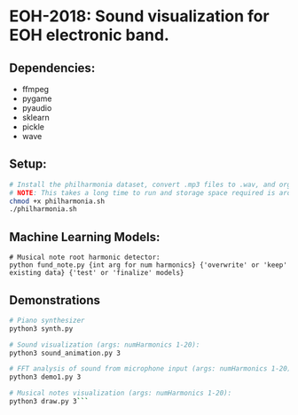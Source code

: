 EOH-2018: Sound visualization for EOH electronic band.
================================================

Dependencies:
------------
* ffmpeg
* pygame
* pyaudio
* sklearn
* pickle
* wave

Setup:
------------
```bash 
# Install the philharmonia dataset, convert .mp3 files to .wav, and organize the directory.
# NOTE: This takes a long time to run and storage space required is around 4.5 Gb.
chmod +x philharmonia.sh 
./philharmonia.sh
```

Machine Learning Models:
------------
```
# Musical note root harmonic detector:
python fund_note.py {int arg for num harmonics} {'overwrite' or 'keep' existing data} {'test' or 'finalize' models}
```

Demonstrations
-----------
```bash
# Piano synthesizer
python3 synth.py

# Sound visualization (args: numHarmonics 1-20):
python3 sound_animation.py 3

# FFT analysis of sound from microphone input (args: numHarmonics 1-20):
python3 demo1.py 3

# Musical notes visualization (args: numHarmonics 1-20):
python3 draw.py 3```
